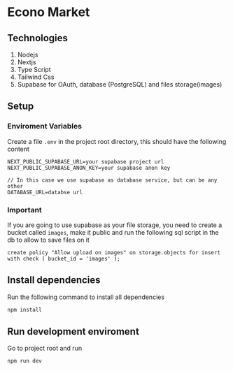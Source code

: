 # Econo Market

## Technologies
1. Nodejs 
2. Nextjs
3. Type Script
4. Tailwind Css
5. Supabase for OAuth, database (PostgreSQL) and files storage(images)

## Setup

### Enviroment Variables
Create a file `.env` in the project root directory, this should have the following content

```
NEXT_PUBLIC_SUPABASE_URL=your supabase project url
NEXT_PUBLIC_SUPABASE_ANON_KEY=your supabase anon key

// In this case we use supabase as database service, but can be any other 
DATABASE_URL=databse url
```

### Important
If you are going to use supabase as your file storage, you need to create a bucket called `images`, make it public and run the following sql script in the db to allow to save files on it

`
create policy "Allow upload on images"
on storage.objects for insert
with check ( bucket_id = 'images' );
`

## Install dependencies
Run the following command to install all dependencies
``` bash
npm install
``` 

## Run development enviroment
Go to project root and run  
```bash
npm run dev
``` 
